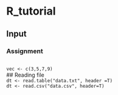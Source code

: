 #  R_tutorial
## Input
### Assignment
<code>
vec <- c(3,5,7,9)
</code>
## Reading file
<code>
dt <- read.table("data.txt", header =T)
dt <- read.csv("data.csv", header=T)
</code>
